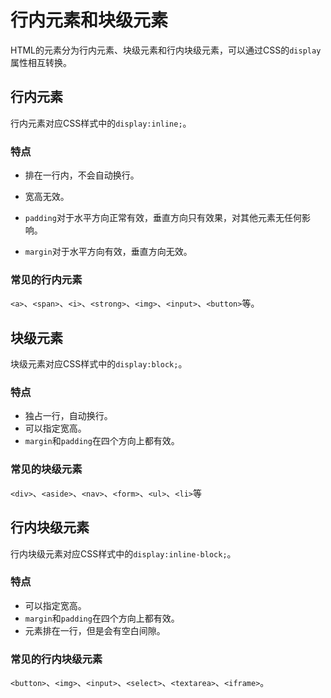 # 行内元素和块级元素

HTML的元素分为行内元素、块级元素和行内块级元素，可以通过CSS的`display`属性相互转换。

## 行内元素

行内元素对应CSS样式中的`display:inline;`。

### 特点

- 排在一行内，不会自动换行。
- 宽高无效。
- `padding`对于水平方向正常有效，垂直方向只有效果，对其他元素无任何影响。

- `margin`对于水平方向有效，垂直方向无效。

### 常见的行内元素

`<a>`、`<span>`、`<i>`、`<strong>`、`<img>`、`<input>`、`<button>`等。

## 块级元素

块级元素对应CSS样式中的`display:block;`。

### 特点

- 独占一行，自动换行。
- 可以指定宽高。
- `margin`和`padding`在四个方向上都有效。

### 常见的块级元素

`<div>`、`<aside>`、`<nav>`、`<form>`、`<ul>`、`<li>`等

## 行内块级元素

行内块级元素对应CSS样式中的`display:inline-block;`。

### 特点

- 可以指定宽高。
- `margin`和`padding`在四个方向上都有效。
- 元素排在一行，但是会有空白间隙。

### 常见的行内块级元素

`<button>`、`<img>`、`<input>`、`<select>`、`<textarea>`、`<iframe>`。